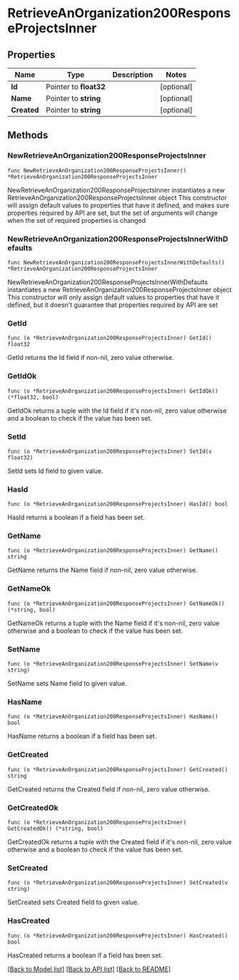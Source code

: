 # RetrieveAnOrganization200ResponseProjectsInner

## Properties

Name | Type | Description | Notes
------------ | ------------- | ------------- | -------------
**Id** | Pointer to **float32** |  | [optional] 
**Name** | Pointer to **string** |  | [optional] 
**Created** | Pointer to **string** |  | [optional] 

## Methods

### NewRetrieveAnOrganization200ResponseProjectsInner

`func NewRetrieveAnOrganization200ResponseProjectsInner() *RetrieveAnOrganization200ResponseProjectsInner`

NewRetrieveAnOrganization200ResponseProjectsInner instantiates a new RetrieveAnOrganization200ResponseProjectsInner object
This constructor will assign default values to properties that have it defined,
and makes sure properties required by API are set, but the set of arguments
will change when the set of required properties is changed

### NewRetrieveAnOrganization200ResponseProjectsInnerWithDefaults

`func NewRetrieveAnOrganization200ResponseProjectsInnerWithDefaults() *RetrieveAnOrganization200ResponseProjectsInner`

NewRetrieveAnOrganization200ResponseProjectsInnerWithDefaults instantiates a new RetrieveAnOrganization200ResponseProjectsInner object
This constructor will only assign default values to properties that have it defined,
but it doesn't guarantee that properties required by API are set

### GetId

`func (o *RetrieveAnOrganization200ResponseProjectsInner) GetId() float32`

GetId returns the Id field if non-nil, zero value otherwise.

### GetIdOk

`func (o *RetrieveAnOrganization200ResponseProjectsInner) GetIdOk() (*float32, bool)`

GetIdOk returns a tuple with the Id field if it's non-nil, zero value otherwise
and a boolean to check if the value has been set.

### SetId

`func (o *RetrieveAnOrganization200ResponseProjectsInner) SetId(v float32)`

SetId sets Id field to given value.

### HasId

`func (o *RetrieveAnOrganization200ResponseProjectsInner) HasId() bool`

HasId returns a boolean if a field has been set.

### GetName

`func (o *RetrieveAnOrganization200ResponseProjectsInner) GetName() string`

GetName returns the Name field if non-nil, zero value otherwise.

### GetNameOk

`func (o *RetrieveAnOrganization200ResponseProjectsInner) GetNameOk() (*string, bool)`

GetNameOk returns a tuple with the Name field if it's non-nil, zero value otherwise
and a boolean to check if the value has been set.

### SetName

`func (o *RetrieveAnOrganization200ResponseProjectsInner) SetName(v string)`

SetName sets Name field to given value.

### HasName

`func (o *RetrieveAnOrganization200ResponseProjectsInner) HasName() bool`

HasName returns a boolean if a field has been set.

### GetCreated

`func (o *RetrieveAnOrganization200ResponseProjectsInner) GetCreated() string`

GetCreated returns the Created field if non-nil, zero value otherwise.

### GetCreatedOk

`func (o *RetrieveAnOrganization200ResponseProjectsInner) GetCreatedOk() (*string, bool)`

GetCreatedOk returns a tuple with the Created field if it's non-nil, zero value otherwise
and a boolean to check if the value has been set.

### SetCreated

`func (o *RetrieveAnOrganization200ResponseProjectsInner) SetCreated(v string)`

SetCreated sets Created field to given value.

### HasCreated

`func (o *RetrieveAnOrganization200ResponseProjectsInner) HasCreated() bool`

HasCreated returns a boolean if a field has been set.


[[Back to Model list]](../README.md#documentation-for-models) [[Back to API list]](../README.md#documentation-for-api-endpoints) [[Back to README]](../README.md)


